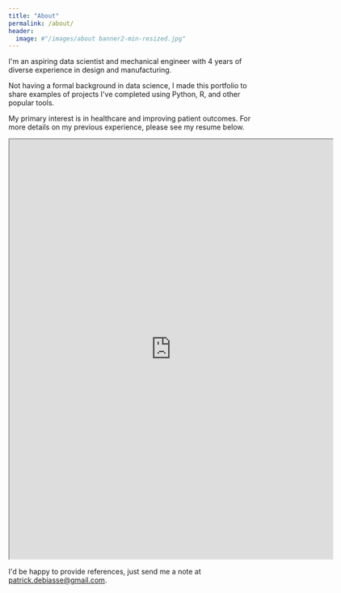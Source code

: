 ```yaml
---
title: "About"
permalink: /about/
header:
  image: #"/images/about banner2-min-resized.jpg"
---
```


I'm an aspiring data scientist and mechanical engineer with 4 years of diverse experience in design and manufacturing.

Not having a formal background in data science, I made this portfolio to share examples of projects I've completed using Python, R, and other popular tools.

My primary interest is in healthcare and improving patient outcomes. For more details on my previous experience, please see my resume below.  

<iframe src="https://drive.google.com/file/d/10KzQGjtnPAH9S4Si7A1D2wdJB5C3eAUU/preview" width="640" height="830"></iframe>

I'd be happy to provide references, just send me a note at [patrick.debiasse@gmail.com](patrick.debiasse@gmail.com).
